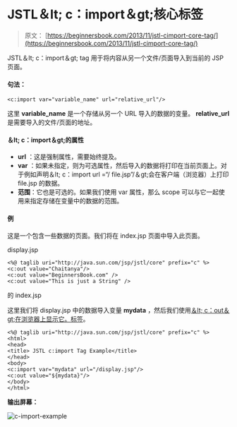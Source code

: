 # JSTL＆lt; c：import＆gt;核心标签

> 原文： [https://beginnersbook.com/2013/11/jstl-cimport-core-tag/](https://beginnersbook.com/2013/11/jstl-cimport-core-tag/)

JSTL＆lt; c：import＆gt; tag 用于将内容从另一个文件/页面导入到当前的 JSP 页面。

#### 句法：

```
<c:import var="variable_name" url="relative_url"/>
```

这里 **variable_name** 是一个存储从另一个 URL 导入的数据的变量。
**relative_url** 是需要导入的文件/页面的地址。

#### ＆lt; c：import＆gt;的属性

*   **url** ：这是强制属性，需要始终提及。
*   **var** ：如果未指定，则为可选属性，然后导入的数据将打印在当前页面上。对于例如声明＆lt; c：import url =“/ file.jsp”/＆gt;会在客户端（浏览器）上打印 file.jsp 的数据。
*   **范围**：它也是可选的。如果我们使用 var 属性，那么 scope 可以与它一起使用来指定存储在变量中的数据的范围。

#### 例

这是一个包含一些数据的页面。我们将在 index.jsp 页面中导入此页面。

display.jsp

```
<%@ taglib uri="http://java.sun.com/jsp/jstl/core" prefix="c" %>
<c:out value="Chaitanya"/>
<c:out value="BeginnersBook.com" />
<c:out value="This is just a String" />
```

的 index.jsp

这里我们将 display.jsp 中的数据导入变量 **mydata** ，然后我们使用[＆lt; c：out＆gt;在浏览器上显示它。标签](https://beginnersbook.com/2013/11/jstl-cout-core-tag/)。

```
<%@ taglib uri="http://java.sun.com/jsp/jstl/core" prefix="c" %>
<html>
<head>
<title> JSTL c:import Tag Example</title>
</head>
<body>
<c:import var="mydata" url="/display.jsp"/>
<c:out value="${mydata}"/>
</body>
</html>
```

**输出屏幕：**

![c-import-example](../Images/2f51e8e7b311f5b39ad1673799d34137.jpg)